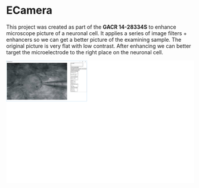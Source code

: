# ECamera

This project was created as part of the **GACR 14-28334S** to enhance microscope picture of a neuronal cell. It applies a series of image filters + enhancers so we can get a better picture of the examining sample. The original picture is very flat with low contrast. After enhancing we can better target the microelectrode to the right place on the neuronal cell.

![Screenshot](screenshot.png)
